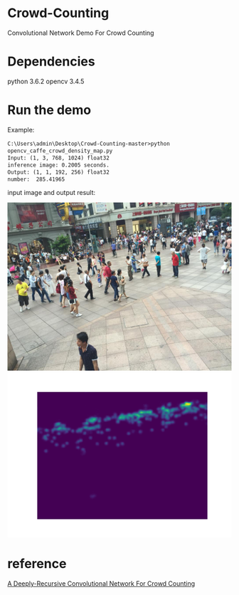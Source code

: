 # Crowd-Counting
Convolutional Network Demo For Crowd Counting


# Dependencies
python 3.6.2
opencv 3.4.5

# Run the demo
Example:
```
C:\Users\admin\Desktop\Crowd-Counting-master>python opencv_caffe_crowd_density_map.py
Input: (1, 3, 768, 1024) float32
inference image: 0.2005 seconds.
Output: (1, 1, 192, 256) float32
number:  285.41965
```

input image and output result:

![Alt text](https://github.com/linzhirui1992/Crowd-Counting/blob/master/IMG_191.jpg)
![Alt text](https://github.com/linzhirui1992/Crowd-Counting/blob/master/result.png)

# reference
[A Deeply-Recursive Convolutional Network For Crowd Counting](https://arxiv.org/pdf/1805.05633.pdf)
